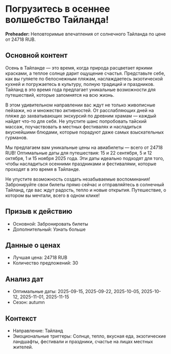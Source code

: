 # Погрузитесь в осеннее волшебство Тайланда!

**Preheader:** Неповторимые впечатления от солнечного Тайланда по цене от 24718 RUB.

## Основной контент

Осень в Тайланде — это время, когда природа расцветает яркими красками, а теплое солнце дарит ощущение счастья. Представьте себе, как вы гуляете по белоснежным пляжам, наслаждаетесь экзотической кухней и погружаетесь в культуру, полную традиций и праздников. Тайланд в это время года предлагает уникальные возможности для путешествий, которые запомнятся на всю жизнь.

В этом удивительном направлении вас ждут не только живописные пейзажи, но и множество активностей. От расслабляющих дней на пляже до захватывающих экскурсий по древним храмам — каждый найдет что-то для себя. Не упустите шанс попробовать тайский массаж, поучаствовать в местных фестивалях и насладиться вкуснейшими блюдами, которые порадуют даже самых взыскательных гурманов.

Мы предлагаем вам уникальные цены на авиабилеты — всего от 24718 RUB! Оптимальные даты для путешествия: 15 и 22 сентября, 5 и 12 октября, 1 и 15 ноября 2025 года. Эти даты идеально подходят для того, чтобы насладиться осенними праздниками и фестивалями, которые проходят в это время в Тайланде.

Не упустите возможность создать незабываемые воспоминания! Забронируйте свои билеты прямо сейчас и отправляйтесь в солнечный Тайланд, где вас ждут радость, тепло и новые открытия. Путешествие, о котором вы мечтали, всего в одном клике!

## Призыв к действию

- Основной: Забронировать билеты
- Дополнительный: Узнать больше

## Данные о ценах

- Лучшая цена: 24718 RUB
- Количество предложений: 30

## Анализ дат

- Оптимальные даты: 2025-09-15, 2025-09-22, 2025-10-05, 2025-10-12, 2025-11-01, 2025-11-15
- Сезон: autumn

## Контекст

- Направление: Тайланд
- Эмоциональные триггеры: Солнце, тепло, вкусная еда, экзотические ландшафты, фестивали и праздники, счастье на лицах местных жителей.

